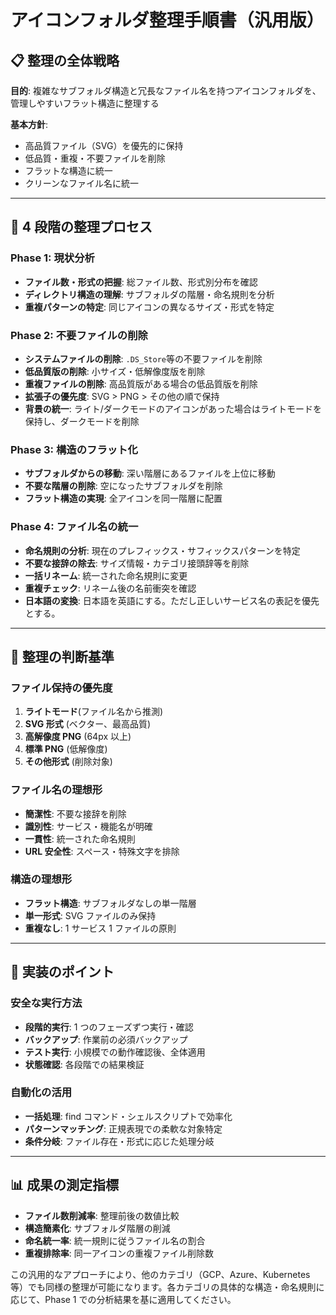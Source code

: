 # アイコンフォルダ整理手順書（汎用版）

## 📋 整理の全体戦略

**目的**: 複雑なサブフォルダ構造と冗長なファイル名を持つアイコンフォルダを、管理しやすいフラット構造に整理する

**基本方針**:

- 高品質ファイル（SVG）を優先的に保持
- 低品質・重複・不要ファイルを削除
- フラットな構造に統一
- クリーンなファイル名に統一

---

## 🔄 4 段階の整理プロセス

### Phase 1: 現状分析

- **ファイル数・形式の把握**: 総ファイル数、形式別分布を確認
- **ディレクトリ構造の理解**: サブフォルダの階層・命名規則を分析
- **重複パターンの特定**: 同じアイコンの異なるサイズ・形式を特定

### Phase 2: 不要ファイルの削除

- **システムファイルの削除**: `.DS_Store`等の不要ファイルを削除
- **低品質版の削除**: 小サイズ・低解像度版を削除
- **重複ファイルの削除**: 高品質版がある場合の低品質版を削除
- **拡張子の優先度**: SVG > PNG > その他の順で保持
- **背景の統一**: ライト/ダークモードのアイコンがあった場合はライトモードを保持し、ダークモードを削除

### Phase 3: 構造のフラット化

- **サブフォルダからの移動**: 深い階層にあるファイルを上位に移動
- **不要な階層の削除**: 空になったサブフォルダを削除
- **フラット構造の実現**: 全アイコンを同一階層に配置

### Phase 4: ファイル名の統一

- **命名規則の分析**: 現在のプレフィックス・サフィックスパターンを特定
- **不要な接辞の除去**: サイズ情報・カテゴリ接頭辞等を削除
- **一括リネーム**: 統一された命名規則に変更
- **重複チェック**: リネーム後の名前衝突を確認
- **日本語の変換**: 日本語を英語にする。ただし正しいサービス名の表記を優先とする。

---

## 🎯 整理の判断基準

### ファイル保持の優先度

1. **ライトモード**(ファイル名から推測)
2. **SVG 形式** (ベクター、最高品質)
3. **高解像度 PNG** (64px 以上)
4. **標準 PNG** (低解像度)
5. **その他形式** (削除対象)

### ファイル名の理想形

- **簡潔性**: 不要な接辞を削除
- **識別性**: サービス・機能名が明確
- **一貫性**: 統一された命名規則
- **URL 安全性**: スペース・特殊文字を排除

### 構造の理想形

- **フラット構造**: サブフォルダなしの単一階層
- **単一形式**: SVG ファイルのみ保持
- **重複なし**: 1 サービス 1 ファイルの原則

---

## 🔧 実装のポイント

### 安全な実行方法

- **段階的実行**: 1 つのフェーズずつ実行・確認
- **バックアップ**: 作業前の必須バックアップ
- **テスト実行**: 小規模での動作確認後、全体適用
- **状態確認**: 各段階での結果検証

### 自動化の活用

- **一括処理**: find コマンド・シェルスクリプトで効率化
- **パターンマッチング**: 正規表現での柔軟な対象特定
- **条件分岐**: ファイル存在・形式に応じた処理分岐

---

## 📊 成果の測定指標

- **ファイル数削減率**: 整理前後の数値比較
- **構造簡素化**: サブフォルダ階層の削減
- **命名統一率**: 統一規則に従うファイル名の割合
- **重複排除率**: 同一アイコンの重複ファイル削除数

この汎用的なアプローチにより、他のカテゴリ（GCP、Azure、Kubernetes 等）でも同様の整理が可能になります。各カテゴリの具体的な構造・命名規則に応じて、Phase 1 での分析結果を基に適用してください。

